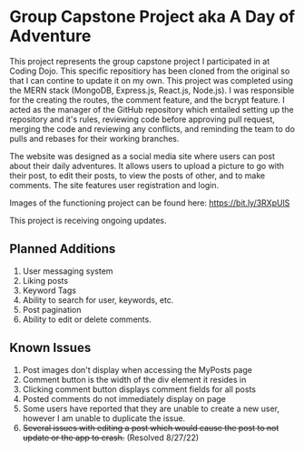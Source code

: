# Group Capstone Project aka A Day of Adventure
This project represents the group capstone project I participated in at Coding Dojo. This specific repositiory has been cloned from the original so that I can contine to update it on my own. This project was completed using the MERN stack (MongoDB, Express.js, React.js, Node.js). I was responsible for the creating the routes, the comment feature, and the bcrypt feature. I acted as the manager of the GitHub repository which entailed setting up the repository and it's rules, reviewing code before approving pull request, merging the code and reviewing any conflicts, and reminding the team to do pulls and rebases for their working branches. 

The website was designed as a social media site where users can post about their daily adventures. It allows users to upload a picture to go with their post, to edit their posts, to view the posts of other, and to make comments. The site features user registration and login. 

Images of the functioning project can be found here: https://bit.ly/3RXpUlS
  
This project is receiving ongoing updates.

## Planned Additions
1. User messaging system
2. Liking posts
3. Keyword Tags
4. Ability to search for user, keywords, etc.
5. Post pagination
6. Ability to edit or delete comments.

## Known Issues
1. Post images don't display when accessing the MyPosts page
2. Comment button is the width of the div element it resides in
3. Clicking comment button displays comment fields for all posts
4. Posted comments do not immediately display on page
5. Some users have reported that they are unable to create a new user, however I am unable to duplicate the issue.  
6. ~~Several issues with editing a post which would cause the post to not update or the app to crash.~~ (Resolved 8/27/22)

